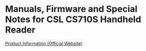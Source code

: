 # Manuals, Firmware and Special Notes for CSL CS710S Handheld Reader

[Product Information (Official Website)](https://www.convergence.com.hk/cs710s/)

